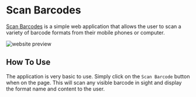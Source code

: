 # Scan Barcodes

[Scan Barcodes](https://scan-barcodes.netlify.app/) is a simple web application that allows the user to scan a variety of barcode formats from their mobile phones or computer.

![website preview](https://github.com/user-attachments/assets/de6ea407-bb63-41cf-9b20-38c0f6f58eda)

## How To Use

The application is very basic to use. Simply click on the `Scan Barcode` button when on the page. This will scan any visible barcode in sight and display the format name and content to the user. 
